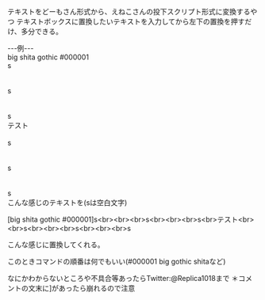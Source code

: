 テキストをどーもさん形式から、えねこさんの投下スクリプト形式に変換するやつ
テキストボックスに置換したいテキストを入力してから左下の置換を押すだけ、多分できる。

---例---<br>
big shita gothic #000001<br>s<br><br><br>s<br><br><br>s<br>テスト<br><br>s<br><br><br>s<br><br><br>s<br>
こんな感じのテキストを(sは空白文字)

[big shita gothic #000001]s\<br>\<br>\<br>s\<br>\<br>\<br>s\<br>テスト\<br>\<br>s\<br>\<br>\<br>s\<br>\<br>\<br>s

こんな感じに置換してくれる。

このときコマンドの順番は何でもいい(#000001 big gothic shitaなど)

なにかわからないところや不具合等あったらTwitter:@Replica1018まで
＊コメントの文末に]があったら崩れるので注意
